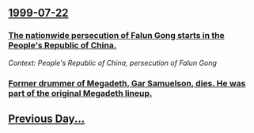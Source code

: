 ## [1999-07-22](/news/1999/07/22/index.md)

### [ The nationwide persecution of Falun Gong starts in the People's Republic of China.](/news/1999/07/22/the-nationwide-persecution-of-falun-gong-starts-in-the-people-s-republic-of-china.md)
_Context: People's Republic of China, persecution of Falun Gong_

### [ Former drummer of Megadeth, Gar Samuelson, dies. He was part of the original Megadeth lineup.](/news/1999/07/22/former-drummer-of-megadeth-gar-samuelson-dies-he-was-part-of-the-original-megadeth-lineup.md)
## [Previous Day...](/news/1999/07/21/index.md)

